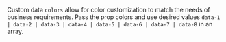 Custom data `colors` allow for color customization to match the needs of business requirements.
Pass the prop colors and use desired values `data-1 | data-2 | data-3 | data-4 | data-5 | data-6 | data-7 | data-8` in an array.